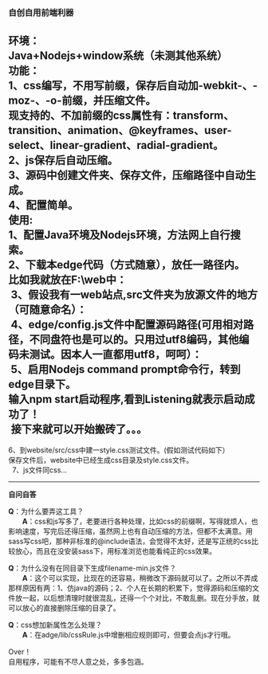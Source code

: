  <h3>自创自用前端利器</h3>

  <b>环境</b>：<br />
  Java+Nodejs+window系统（未测其他系统）<br />
  <b>功能</b>：<br />
  1、css编写，不用写前缀，保存后自动加-webkit-、-moz-、-o-前缀，并压缩文件。<br />
  现支持的、不加前缀的css属性有：transform、transition、animation、@keyframes、user-select、linear-gradient、radial-gradient。<br />
  2、js保存后自动压缩。<br />
  3、源码中创建文件夹、保存文件，压缩路径中自动生成。<br />
  4、配置简单。<br />
 <b>使用</b>:<br />
 1、配置Java环境及Nodejs环境，方法网上自行搜索。<br />
 2、下载本edge代码（方式随意），放任一路径内。<br />
 比如我就放在F:\web中：<br />
 <img src="http://anderpang.github.io/blog/images/article/1458100529295/1.jpg" alt="" />
 3、假设我有一web站点,src文件夹为放源文件的地方（可随意命名）：<br />
 <img src="http://anderpang.github.io/blog/images/article/1458100529295/2.jpg" alt="" />
 4、edge/config.js文件中配置源码路径(可用相对路径，不同盘符也是可以的。只用过utf8编码，其他编码未测试。因本人一直都用utf8，呵呵）：<br />
 <img src="http://anderpang.github.io/blog/images/article/1458100529295/3.jpg" alt="" />
 5、启用Nodejs command prompt命令行，转到edge目录下。<br />
   输入npm start启动程序,看到Listening就表示启动成功了！<br />
   <img src="images/article/1458100529295/4.jpg" alt="" />
   接下来就可以开始搬砖了。。。<br />
   -----------------------------------------------
 6、到website/src/css中建一style.css测试文件。(假如测试代码如下）<br />
 <img src="http://anderpang.github.io/blog/images/article/1458100529295/5.jpg" alt="" /><br />
 保存文件后，website中已经生成css目录及style.css文件。<br />
 <img src="http://anderpang.github.io/blog/images/article/1458100529295/6.jpg" alt="" />
 <img src="http://anderpang.github.io/blog/images/article/1458100529295/7.jpg" alt="" />
 7、js文件同css...<br />
 <hr />
 <p><b>自问自答</b></p>
 <p>
    <b>Q</b>：为什么要弄这工具？<br />
    &emsp;&emsp;<b>A</b>：css和js写多了，老要进行各种处理，比如css的前缀啊，写得就烦人，也影响速度，写完后还得压缩，虽然网上也有自动压缩的方法，但都不太满意。用sass写css吧，那种非标准的@include语法，会觉得不太好，还是写正统的css比较放心，而且在没安装sass下，用标准浏览也能看纯正的css效果。
 </p>
 <p>
    <b>Q</b>：为什么没有在同目录下生成filename-min.js文件？<br />
    &emsp;&emsp;<b>A</b>：这个可以实现，比现在的还容易，稍微改下源码就可以了。之所以不弄成那样原因有两：1、仿java的源码；2、个人在长期的积累下，觉得源码和压缩的文件放一起，以后想清理时就很混乱，还得一个个对比，不敢乱删。现在分手放，就可以放心的直接删除压缩的目录了。
 </p>
 <p>
    <b>Q</b>：css想加新属性怎么处理？<br />
    &emsp;&emsp;<b>A</b>：在adge/lib/cssRule.js中增删相应规则即可，但要会点js才行哦。
 </p>
 Over！<br />
 自用程序，可能有不尽人意之处，多多包涵。<br />